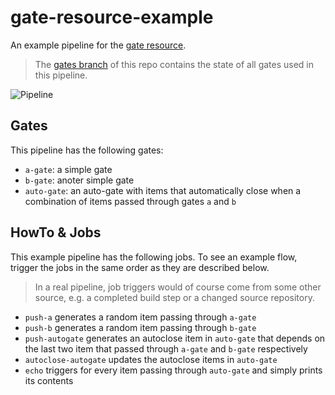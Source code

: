 # gate-resource-example

An example pipeline for the [gate resource](https://github.com/Meshcloud/gate-resource).

> The [gates branch](https://github.com/Meshcloud/gate-resource-example/tree/gates) of this repo contains the state of all gates used in this pipeline.

![Pipeline](pipeline.png "Pipeline")

## Gates

This pipeline has the following gates:

- `a-gate`: a simple gate
- `b-gate`: anoter simple gate
- `auto-gate`: an auto-gate with items that automatically close when a combination of items passed through gates `a` and `b`

## HowTo & Jobs

This example pipeline has the following jobs. To see an example flow, trigger the jobs in the same order as they are described below.

> In a real pipeline, job triggers would of course come from some other source, e.g. a completed build step or a changed source repository.

- `push-a` generates a random item passing through `a-gate`
- `push-b` generates a random item passing through `b-gate`
- `push-autogate` generates an autoclose item in `auto-gate` that depends on the last two item that passed through `a-gate` and `b-gate` respectively
- `autoclose-autogate` updates the autoclose items in `auto-gate`
- `echo` triggers for every item passing through `auto-gate` and simply prints its contents
